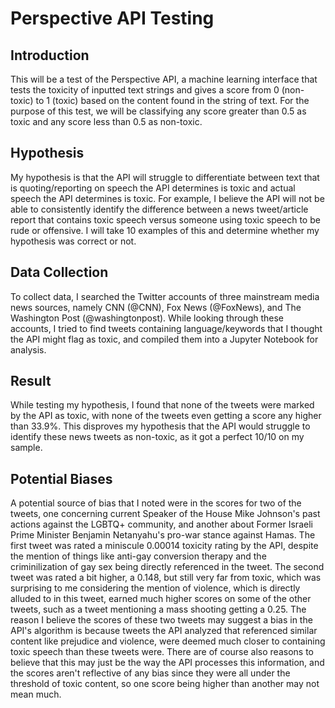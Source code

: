 # Perspective API Testing

## Introduction
This will be a test of the Perspective API, a machine learning interface that tests the toxicity of inputted text strings and gives a score from 0 (non-toxic) to 1 (toxic) based on the content found in the string of text. For the purpose of this test, we will be classifying any score greater than 0.5 as toxic and any score less than 0.5 as non-toxic.

## Hypothesis
My hypothesis is that the API will struggle to differentiate between text that is quoting/reporting on speech the API determines is toxic and actual speech the API determines is toxic. For example, I believe the API will not be able to consistently identify the difference between a news tweet/article report that contains toxic speech versus someone using toxic speech to be rude or offensive. I will take 10 examples of this and determine whether my hypothesis was correct or not.

## Data Collection
To collect data, I searched the Twitter accounts of three mainstream media news sources, namely CNN (@CNN), Fox News (@FoxNews), and The Washington Post (@washingtonpost). While looking through these accounts, I tried to find tweets containing language/keywords that I thought the API might flag as toxic, and compiled them into a Jupyter Notebook for analysis.

## Result
While testing my hypothesis, I found that none of the tweets were marked by the API as toxic, with none of the tweets even getting a score any higher than 33.9%. This disproves my hypothesis that the API would struggle to identify these news tweets as non-toxic, as it got a perfect 10/10 on my sample.

## Potential Biases
A potential source of bias that I noted were in the scores for two of the tweets, one concerning current Speaker of the House Mike Johnson's past actions against the LGBTQ+ community, and another about Former Israeli Prime Minister Benjamin Netanyahu's pro-war stance against Hamas. The first tweet was rated a miniscule 0.00014 toxicity rating by the API, despite the mention of things like anti-gay conversion therapy and the criminilization of gay sex being directly referenced in the tweet. The second tweet was rated a bit higher, a 0.148, but still very far from toxic, which was surprising to me considering the mention of violence, which is directly alluded to in this tweet, earned much higher scores on some of the other tweets, such as a tweet mentioning a mass shooting getting a 0.25. The reason I believe the scores of these two tweets may suggest a bias in the API's algorithm is because tweets the API analyzed that referenced similar content like prejudice and violence, were deemed much closer to containing toxic speech than these tweets were. There are of course also reasons to believe that this may just be the way the API processes this information, and the scores aren't reflective of any bias since they were all under the threshold of toxic content, so one score being higher than another may not mean much.
